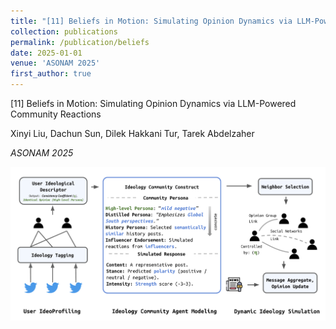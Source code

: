 ```yaml
---
title: "[11] Beliefs in Motion: Simulating Opinion Dynamics via LLM-Powered Community Reactions"
collection: publications
permalink: /publication/beliefs
date: 2025-01-01
venue: 'ASONAM 2025'
first_author: true
---
```


[11] Beliefs in Motion: Simulating Opinion Dynamics via LLM-Powered Community Reactions

Xinyi Liu, Dachun Sun, Dilek Hakkani Tur, Tarek Abdelzaher

*ASONAM 2025*

![Paper 11 Image](../images/papers/11.png) 